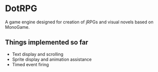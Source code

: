 # DotRPG
A game engine designed for creation of jRPGs and visual novels based on MonoGame.

## Things implemented so far
+ Text display and scrolling
+ Sprite display and animation assistance
+ Timed event firing
